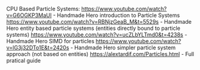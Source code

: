 
CPU Based Particle Systems:
https://www.youtube.com/watch?v=G6OGKP3MaUI - Handmade Hero introduction to Particle Systems
https://www.youtube.com/watch?v=RBNjzGeaB_M&t=5529s - Handmade Hero entity based particle systems (entities directly bound to particle systems)
https://www.youtube.com/watch?v=ucZLbYLTmd0&t=4238s - Handmade Hero SIMD for particles
https://www.youtube.com/watch?v=lG3j32DTo1E&t=2420s - Handmade Hero simpler particle system approach (not based on entities)
https://alextardif.com/Particles.html - Full pratical guide
